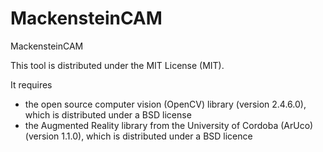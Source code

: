 
MackensteinCAM
==============

MackensteinCAM

This tool is distributed under the MIT License (MIT).

It requires

* the open source computer vision (OpenCV) library (version 2.4.6.0), which is distributed under a BSD license
* the Augmented Reality library from the University of Cordoba (ArUco) (version 1.1.0), which is distributed under a BSD licence
